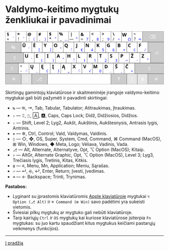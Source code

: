 
# Valdymo-keitimo mygtukų ženkliukai ir pavadinimai

![Ratisės klaviatūros išdėstymas](images/kb-lt-ratise-iso.svg)

Skirtingų gamintojų klaviatūrose ir skaitmeninėje įrangoje valdymo-keitimo mygtukai gali būti pažymėti ir pavadinti skirtingai:

- ```↹``` — ⭾, ⇥, Tab, Tabular, Tabulator; Atitraukimas, Įtraukimas.
- ```⇪``` — ⮸, ⇬, 🄰, 🅰, Caps, Caps Lock; Didž, Didžiosios, Didžios.
- ```⇧``` — Shift, Level 2; Lyg2, Aukšt, Aukštinis, Aukštesnysis, Antrasis lygis, Antrinis.
- ```⎈``` — ✲, Ctrl, Control; Vald, Valdymas, Valdinis.
- ```◊``` — ◇, ❖, OS, Super, System, Cmd, Command, ⌘ Command (MacOS), ⊞ Win,  Windows, ◆ Meta, Logo; Vėliava, Vadinis, Vada.
- ```⎇``` — Alt, Alternate, Alternatyve, Opt, ⌥ Option (MacOS); Kitaip.
- ```⇮``` — AltGr, Alternate Graphic, Opt, ⌥ Option (MacOS), Level 3; Lyg3, Trečiasis lygis, Tretinis, Kitas, Kitkis.
- ```≣``` — ≡, Menu, Mn, Application; Meniu, Sąrašas.
- ```⏎``` — ↵, ⎆, ↩, Enter, Return; Įvesti, Įvedimas.
- ```⌫``` — ← Backspace; Trinti, Trynimas.

__Pastabos:__ 
+ Lyginant su įprastomis klaviatūromis [Apple klaviatūroje](https://upload.wikimedia.org/wikipedia/commons/e/ea/Apple_iMac_Keyboard_A1243.png) mygtukai ```⌥ Option (⎇ Alt)``` ir ```⌘ Command (⊞ Win)``` savo padėtimi yra sukeisti vietomis.
+ Šviesiai pilkų mygtukų ar mygtuko gali nebūti klaviatūroje.
+ Tarp kairiųjų ```Ctrl``` ir ```OS``` mygtukų kai kuriose klaviatūrose įsiterpia ```Fn``` mygtukas: su juo kartu spaudžiant kitus mygtukus keičiami pastarųjų veikmenys (funkcijos).
 
-----------------------------------------

[Į pradžią](../README.md)
